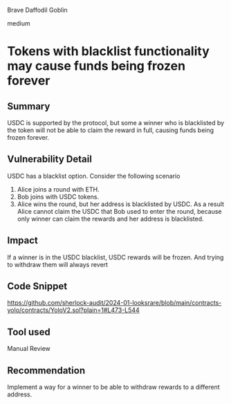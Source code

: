 Brave Daffodil Goblin

medium

# Tokens with blacklist functionality may cause funds being frozen forever

## Summary
USDC is supported by the protocol, but some a winner who is blacklisted by the token will not be able to claim the reward in full, causing funds being frozen forever.
## Vulnerability Detail
USDC has a blacklist option. Consider the following scenario
1. Alice joins a round with ETH.
2. Bob joins with USDC tokens.
3. Alice wins the round, but her address is blacklisted by USDC.
As a result Alice cannot claim the USDC that Bob used to enter the round, because only winner can claim the rewards and her address is blacklisted.
## Impact
If a winner is in the USDC blacklist, USDC rewards will be frozen. And trying to withdraw them will always revert
## Code Snippet
https://github.com/sherlock-audit/2024-01-looksrare/blob/main/contracts-yolo/contracts/YoloV2.sol?plain=1#L473-L544
## Tool used

Manual Review

## Recommendation
Implement a way for a winner to be able to withdraw rewards to a different address.